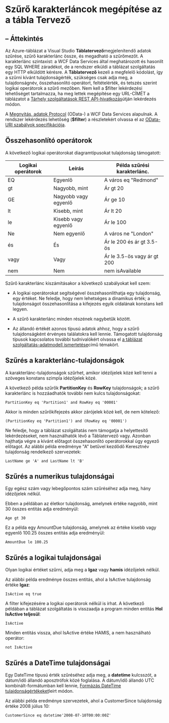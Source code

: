 <properties
   pageTitle="Szűrő karakterláncok megépítése az a tábla Tervező |} Microsoft Azure"
   description="Szűrő karakterláncok megépítése az a tábla Tervező"
   services="visual-studio-online"
   documentationCenter="na"
   authors="TomArcher"
   manager="douge"
   editor="" />
<tags
   ms.service="storage"
   ms.devlang="multiple"
   ms.topic="article"
   ms.tgt_pltfrm="na"
   ms.workload="na"
   ms.date="08/15/2016"
   ms.author="tarcher" />

# <a name="constructing-filter-strings-for-the-table-designer"></a>Szűrő karakterláncok megépítése az a tábla Tervező

## <a name="overview"></a>– Áttekintés

Az Azure-táblázat a Visual Studio **Táblatervező**megjelenítendő adatok szűrése, szűrő karakterlánc össze, és megadható a szűrőmezőt. A karakterlánc szintaxist: a WCF Data Services által meghatározott és hasonlít egy SQL WHERE záradékot, de a rendszer elküldi a táblázat szolgáltatás egy HTTP elküldött kérésre. A **Táblatervező** kezeli a megfelelő kódolást, így a szűrni kívánt tulajdonságérték, szükséges csak adja meg, a tulajdonságnév, összehasonlító operátort, feltételérték, és tetszés szerint logikai operátorok a szűrő mezőben. Nem kell a $filter lekérdezési lehetőséget tartalmazza, ha meg lettek megépítése egy URL-CÍMÉT a táblázatot a [Tárhely szolgáltatások REST API-hivatkozás](http://go.microsoft.com/fwlink/p/?LinkId=400447)útján lekérdezés módon.

A [Megnyitás, adatok Protocol](http://go.microsoft.com/fwlink/p/?LinkId=214805) (OData-) a WCF Data Services alapulnak. A rendszer lekérdezés lehetőség (**$filter**) a részletekért olvassa el az [OData-URI szabályok specifikációja](http://go.microsoft.com/fwlink/p/?LinkId=214806).

## <a name="comparison-operators"></a>Összehasonlító operátorok

A következő logikai operátorokat diagramtípusokat tulajdonság támogatott:

|Logikai operátorok|Leírás|Példa szűrési karakterlánc.|
|---|---|---|
|EQ|Egyenlő|A város eq "Redmond"|
|gt|Nagyobb, mint|Ár gt 20|
|GE|Nagyobb vagy egyenlő|Ár ge 10|
|lt|Kisebb, mint|Ár lt 20|
|le|Kisebb vagy egyenlő|Ár le 100|
|Ne|Nem egyenlő|A város ne "London"|
|és|És|Ár le 200 és ár gt 3.5-ös|
|vagy|Vagy|Ár le 3.5-ös vagy ár gt 200|
|nem|Nem|nem isAvailable|

Szűrő karakterlánc kiszámításakor a következő szabályokat kell szem:

- A logikai operátorokat segítségével összehasonlíthatja egy tulajdonság, egy értéket. Ne feledje, hogy nem lehetséges a dinamikus érték; a tulajdonságot összehasonlítása a kifejezés egyik oldalának konstans kell legyen.

- A szűrő karakterlánc minden részének nagybetűk között.

- Az állandó értékét azonos típusú adatok ahhoz, hogy a szűrő tulajdonságként érvényes találatokra kell lennie. Támogatott tulajdonság típusok kapcsolatos további tudnivalókért olvassa el [a táblázat szolgáltatás-adatmodell ismertetése](http://go.microsoft.com/fwlink/p/?LinkId=400448)című témakört.

## <a name="filtering-on-string-properties"></a>Szűrés a karakterlánc-tulajdonságok

A karakterlánc-tulajdonságok szűrhet, amikor idézőjelek közé kell tenni a szöveges konstans szimpla idézőjelek közé.

A következő példa szűrők **PartitionKey** és **RowKey** tulajdonságok; a szűrő karakterlánc is hozzáadhatók további nem kulcs tulajdonságokat:

    PartitionKey eq 'Partition1' and RowKey eq '00001'

Akkor is minden szűrőkifejezés akkor zárójelek közé kell, de nem kötelező:

    (PartitionKey eq 'Partition1') and (RowKey eq '00001')

Ne feledje, hogy a táblázat szolgáltatás nem támogatja a helyettesítő lekérdezéseket, nem használhatók lévő a Táblatervező vagy. Azonban hajthatja végre a kívánt előtagot összehasonlító operátorokkal úgy egyező előtagot. Az alábbi példa eredménye "A" betűvel kezdődő Keresztnév tulajdonság rendelkező szervezetek:

    LastName ge 'A' and LastName lt 'B'

## <a name="filtering-on-numeric-properties"></a>Szűrés a numerikus tulajdonságai

Egy egész szám vagy lebegőpontos szám szűréséhez adja meg, hány idézőjelek nélkül.

Ebben a példában az életkor tulajdonság, amelynek értéke nagyobb, mint 30 összes entitás adja eredményül:

    Age gt 30

Ez a példa egy AmountDue tulajdonság, amelynek az értéke kisebb vagy egyenlő 100.25 összes entitás adja eredményül:

    AmountDue le 100.25

## <a name="filtering-on-boolean-properties"></a>Szűrés a logikai tulajdonságai

Olyan logikai értéket szűrni, adja meg a **Igaz** vagy **hamis** idézőjelek nélkül.

Az alábbi példa eredménye összes entitás, ahol a IsActive tulajdonság értéke **Igaz**:

    IsActive eq true

A filter kifejezésére a logikai operátorok nélkül is írhat. A következő példában a táblázat szolgáltatás is visszaadja a program minden entitás **Hol IsActive teljesül**:

    IsActive

Minden entitás vissza, ahol IsActive értéke HAMIS, a nem használható operátor:

    not IsActive

## <a name="filtering-on-datetime-properties"></a>Szűrés a DateTime tulajdonságai

Egy DateTime típusú érték szűréséhez adja meg, a **datetime** kulcsszót, a dátum/idő állandó aposztrófok közé foglalása. A dátum/idő állandó UTC kombinált-formátumban kell lennie, [Formázás DateTime tulajdonságértékeket](http://go.microsoft.com/fwlink/p/?LinkId=400449)leírt módon.

Az alábbi példa eredménye szervezetek, ahol a CustomerSince tulajdonság értéke 2008 július 10:

    CustomerSince eq datetime'2008-07-10T00:00:00Z'
